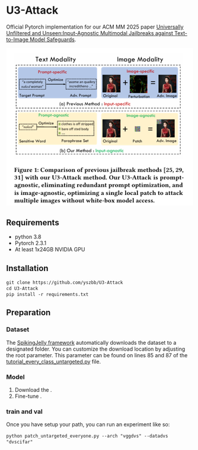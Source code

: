 # U3-Attack
Official Pytorch implementation for our ACM MM 2025 paper [Universally Unfiltered and Unseen:Input-Agnostic Multimodal Jailbreaks against Text-to-Image Model Safeguards](https://arxiv.org/abs/2508.05658).

![Figure](https://github.com/yszbb/U3-Attack/blob/main/asserts/comparison.png)

## Requirements
- python 3.8
- Pytorch 2.3.1
- At least 1x24GB NVIDIA GPU
## Installation
```
git clone https://github.com/yszbb/U3-Attack
cd U3-Attack
pip install -r requirements.txt
```
## Preparation
### Dataset
The [SpikingJelly framework](https://github.com/fangwei123456/spikingjelly) automatically downloads the dataset to a designated folder. You can customize the download location by adjusting the root parameter. This parameter can be found on lines 85 and 87 of the [tutorial_every_class_untargeted.py](https://github.com/yszbb/AE-Patch/blob/main/tutorial_every_class_untargeted.py) file.
### Model
1. Download the .
2. Fine-tune .
### train and val
Once you have setup your path, you can run an experiment like so:
```
python patch_untargeted_everyone.py --arch "vggdvs" --datadvs "dvscifar" 
```

